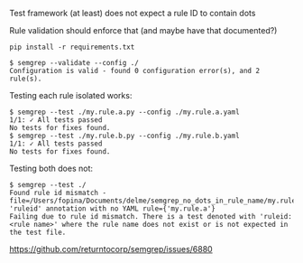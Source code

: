 Test framework (at least) does not expect a rule ID to contain dots

Rule validation should enforce that (and maybe have that documented?)

```
pip install -r requirements.txt
```

```
$ semgrep --validate --config ./
Configuration is valid - found 0 configuration error(s), and 2 rule(s).
```

Testing each rule isolated works:

```
$ semgrep --test ./my.rule.a.py --config ./my.rule.a.yaml
1/1: ✓ All tests passed
No tests for fixes found.
$ semgrep --test ./my.rule.b.py --config ./my.rule.b.yaml
1/1: ✓ All tests passed
No tests for fixes found.
```

Testing both does not:

```
$ semgrep --test ./
Found rule id mismatch - file=/Users/fopina/Documents/delme/semgrep_no_dots_in_rule_name/my.rule.a.py 'ruleid' annotation with no YAML rule={'my.rule.a'}
Failing due to rule id mismatch. There is a test denoted with 'ruleid: <rule name>' where the rule name does not exist or is not expected in the test file.
```

https://github.com/returntocorp/semgrep/issues/6880
